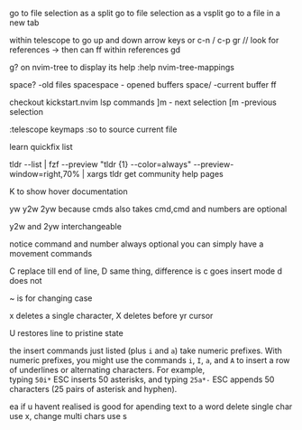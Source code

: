 <C-x> go to file selection as a split <C-v> go to file selection as a vsplit <C-t> go to a file in a new tab

within telescope to go up and down arrow keys or c-n / c-p
gr // look for references -> then can ff within references
gd

g? on nvim-tree to display its help
:help nvim-tree-mappings

space? -old files
spacespace - opened buffers
space/ -current buffer ff

checkout kickstart.nvim lsp commands
]m - next selection
[m -previous selection

:telescope keymaps
:so to source current file

learn quickfix list

tldr --list | fzf --preview "tldr {1} --color=always" --preview-window=right,70% | xargs tldr
						get community help pages

K to show hover documentation

yw y2w 2yw because cmds also takes cmd,cmd and numbers are optional

y2w and 2yw interchangeable

notice command and number always optional you can simply have a movement commands

C replace till end of line,
D same thing, difference is c goes insert mode d does not

~ is for changing case

x deletes a single character, X deletes before yr cursor

U restores line to pristine state

the insert commands just listed (plus `i` and `a`) take numeric prefixes. With numeric prefixes, you might use the commands `i`, `I`, `a`, and `A` to insert a row of underlines or alternating characters. For example, typing `50i*` ESC inserts 50 asterisks, and typing `25a*-` ESC appends 50 characters (25 pairs of asterisk and hyphen).

ea if u havent realised is good for apending text to a word 
delete single char use x, change multi chars use s